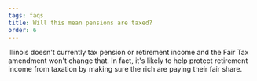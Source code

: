 ```yaml
---
tags: faqs
title: Will this mean pensions are taxed?
order: 6
---
```


Illinois doesn't currently tax pension or retirement income and the Fair Tax amendment won't change that. In fact, it's likely to help protect retirement income from taxation by making sure the rich are paying their fair share.
